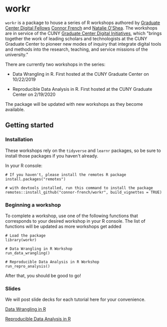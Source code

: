 # workr
`workr` is a package to house a series of R workshops authored by [Graduate Center Digital Fellows](https://digitalfellows.commons.gc.cuny.edu/) [Connor French](https://github.com/connor-french) and [Natalie O'Shea](https://github.com/natalieoshea). The workshops are in service of the CUNY [Graduate Center Digital Initiatives](https://gcdi.commons.gc.cuny.edu/), which "brings together the work of leading scholars and technologists at the CUNY Graduate Center to pioneer new modes of inquiry that integrate digital tools and methods into the research, teaching, and service missions of the university."

There are currently two workshops in the series:  

* Data Wrangling in R. First hosted at the CUNY Graduate Center on 10/22/2019  

* Reproducible Data Analysis in R. First hosted at the CUNY Graduate Center on 2/19/2020  

The package will be updated with new workshops as they become available.

## Getting started

### Installation

These workshops rely on the `tidyverse` and `learnr` packages, so be sure to install those packages if you haven't already.

In your R console:
```
# If you haven't, please install the remotes R package
install.packages("remotes")

# with devtools installed, run this command to install the package
remotes::install_github("connor-french/workr", build_vignettes = TRUE)
```

### Beginning a workshop
To complete a workshop, use one of the following functions that corresponds to your desired workshop in your R console. The list of functions will be updated as more workshops get added
```
# Load the package
library(workr)

# Data Wrangling in R Workshop
run_data_wrangling()

# Reproducible Data Analysis in R Workshop
run_repro_analysis()
```

After that, you should be good to go!

### Slides
We will post slide decks for each tutorial here for your convenience. 

[Data Wrangling in R](https://docs.google.com/presentation/d/1iRSUHexMkW7Z3WPaHLQ3iJJ7Bx1RLC_uuLdJvyLgi8M/edit?usp=sharing)  

[Reproducible Data Analysis in R](https://docs.google.com/presentation/d/1WS93WoGQq2s36qwNTa4pxbNf3wh_ruxYHIX30Lm1_Fc/edit?usp=sharing)

